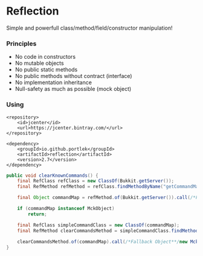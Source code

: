 # Reflection

Simple and powerfull class/method/field/constructor manipulation!

### Principles
- No code in constructors
- No mutable objects
- No public static methods
- No public methods without contract (interface)
- No implementation inheritance
- Null-safety as much as possible (mock object)

### Using
```
<repository>
    <id>jcenter</id>
    <url>https://jcenter.bintray.com/</url>
</repository>

<dependency>
    <groupId>io.github.portlek</groupId>
    <artifactId>reflection</artifactId>
    <version>2.7</version>
</dependency>
```

```java
public void clearKnownCommands() {
    final RefClass refClass = new ClassOf(Bukkit.getServer());
    final RefMethod refMethod = refClass.findMethodByName("getCommandMap");

    final Object commandMap = refMethod.of(Bukkit.getServer()).call(/*Fallback Object**/new MckObject());

    if (commandMap instanceof MckObject)
        return;

    final RefClass simpleCommandClass = new ClassOf(commandMap);
    final RefMethod clearCommandsMethod = simpleCommandClass.findMethodByName("clearCommands");
    
    clearCommandsMethod.of(commandMap).call(/*Fallback Object**/new MckObject());
}
```
